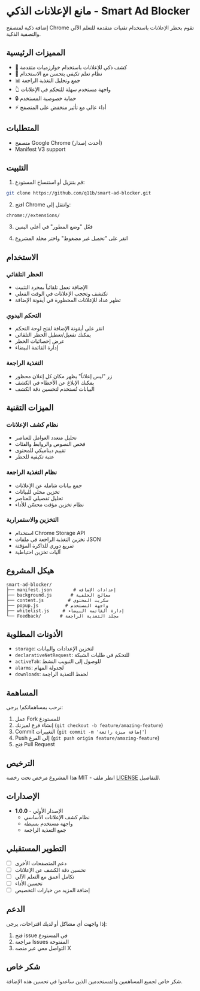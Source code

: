 # مانع الإعلانات الذكي - Smart Ad Blocker

إضافة ذكية لمتصفح Chrome تقوم بحظر الإعلانات باستخدام تقنيات متقدمة للتعلم الآلي والتصفية الذكية.

## المميزات الرئيسية

- 🎯 كشف ذكي للإعلانات باستخدام خوارزميات متقدمة
- 🤖 نظام تعلم تكيفي يتحسن مع الاستخدام
- 📊 جمع وتحليل التغذية الراجعة
- 👆 واجهة مستخدم سهلة للتحكم في الإعلانات
- 🔒 حماية خصوصية المستخدم
- ⚡ أداء عالي مع تأثير منخفض على المتصفح

## المتطلبات

- متصفح Google Chrome (أحدث إصدار)
- Manifest V3 support

## التثبيت

1. قم بتنزيل أو استنساخ المستودع:
```bash
git clone https://github.com/q11b/smart-ad-blocker.git
```

2. افتح Chrome وانتقل إلى:
```
chrome://extensions/
```

3. فعّل "وضع المطور" في أعلى اليمين

4. انقر على "تحميل غير مضغوط" واختر مجلد المشروع

## الاستخدام

### الحظر التلقائي
- الإضافة تعمل تلقائياً بمجرد التثبيت
- تكتشف وتحجب الإعلانات في الوقت الفعلي
- تظهر عداد للإعلانات المحظورة في أيقونة الإضافة

### التحكم اليدوي
- انقر على أيقونة الإضافة لفتح لوحة التحكم
- يمكنك تفعيل/تعطيل الحظر التلقائي
- عرض إحصائيات الحظر
- إدارة القائمة البيضاء

### التغذية الراجعة
- زر "ليس إعلاناً" يظهر مكان كل إعلان محظور
- يمكنك الإبلاغ عن الأخطاء في الكشف
- البيانات تُستخدم لتحسين دقة الكشف

## الميزات التقنية

### نظام كشف الإعلانات
- تحليل متعدد العوامل للعناصر
- فحص النصوص والروابط والفئات
- تقييم ديناميكي للمحتوى
- عتبة تكيفية للحظر

### نظام التغذية الراجعة
- جمع بيانات شاملة عن الإعلانات
- تخزين محلي للبيانات
- تحليل تفصيلي للعناصر
- نظام تخزين مؤقت محسّن للأداء

### التخزين والاستمرارية
- استخدام Chrome Storage API
- تخزين التغذية الراجعة في ملفات JSON
- تفريغ دوري للذاكرة المؤقتة
- آليات تخزين احتياطية

## هيكل المشروع

```
smart-ad-blocker/
├── manifest.json        # إعدادات الإضافة
├── background.js       # معالج الخلفية
├── content.js         # سكربت المحتوى
├── popup.js          # واجهة المستخدم
├── whitelist.js     # إدارة القائمة البيضاء
└── Feedback/       # مجلد التغذية الراجعة
```

## الأذونات المطلوبة

- `storage`: لتخزين الإعدادات والبيانات
- `declarativeNetRequest`: للتحكم في طلبات الشبكة
- `activeTab`: للوصول إلى التبويب النشط
- `alarms`: لجدولة المهام
- `downloads`: لحفظ التغذية الراجعة

## المساهمة

نرحب بمساهماتكم! يرجى:
1. عمل Fork للمستودع
2. إنشاء فرع لميزتك (`git checkout -b feature/amazing-feature`)
3. Commit التغييرات (`git commit -m 'إضافة ميزة رائعة'`)
4. Push إلى الفرع (`git push origin feature/amazing-feature`)
5. فتح Pull Request

## الترخيص

هذا المشروع مرخص تحت رخصة MIT - انظر ملف [LICENSE](LICENSE) للتفاصيل.

## الإصدارات

- **1.0.0** - الإصدار الأولي
  - نظام كشف الإعلانات الأساسي
  - واجهة مستخدم بسيطة
  - جمع التغذية الراجعة

## التطوير المستقبلي

- [ ] دعم المتصفحات الأخرى
- [ ] تحسين دقة الكشف عن الإعلانات
- [ ] تكامل أعمق مع التعلم الآلي
- [ ] تحسين الأداء
- [ ] إضافة المزيد من خيارات التخصيص

## الدعم

إذا واجهت أي مشاكل أو لديك اقتراحات، يرجى:
1. فتح issue في المستودع
2. مراجعة Issues المفتوحة
3. التواصل معي عبر منصه X

## شكر خاص

شكر خاص لجميع المساهمين والمستخدمين الذين ساعدوا في تحسين هذه الإضافة.

